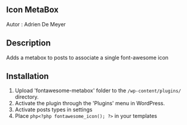 ## Icon MetaBox

Autor : Adrien De Meyer

## Description

Adds a metabox to posts to associate a single font-awesome icon 

## Installation 

1. Upload 'fontawesome-metabox' folder to the `/wp-content/plugins/` directory.
2. Activate the plugin through the 'Plugins' menu in WordPress.
3. Activate posts types in settings 
4. Place ```php<?php fontawesome_icon(); ?>``` in your templates
